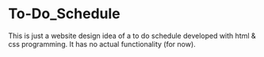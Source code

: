 # To-Do_Schedule
This is just a website design idea of a to do schedule developed with html & css programming. It has no actual functionality (for now). 

